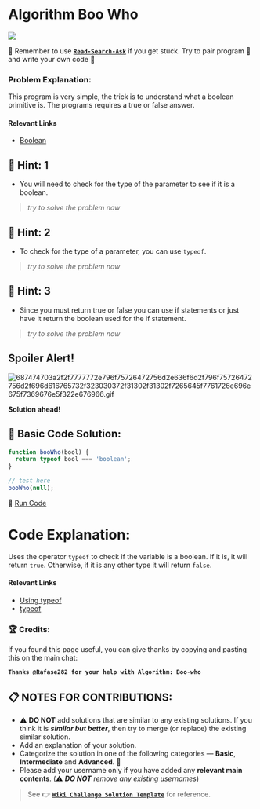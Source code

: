 # Algorithm Boo Who

![](https://i.imgur.com/CgROCEF.jpg)

:triangular_flag_on_post: Remember to use [**`Read-Search-Ask`**](FreeCodeCamp-Get-Help) if you get stuck. Try to pair program :busts_in_silhouette: and write your own code :pencil:

### Problem Explanation:

This program is very simple, the trick is to understand what a boolean primitive is. The programs requires a true or false answer.

#### Relevant Links

- [Boolean](https://developer.mozilla.org/en-US/docs/Web/JavaScript/Reference/Global_Objects/Boolean)

## :speech_balloon: Hint: 1

- You will need to check for the type of the parameter to see if it is a boolean.

> _try to solve the problem now_

## :speech_balloon: Hint: 2

- To check for the type of a parameter, you can use `typeof`.

> _try to solve the problem now_

## :speech_balloon: Hint: 3

- Since you must return true or false you can use if statements or just have it return the boolean used for the if statement.

> _try to solve the problem now_

## Spoiler Alert!

![687474703a2f2f7777772e796f75726472756d2e636f6d2f796f75726472756d2f696d616765732f323030372f31302f31302f7265645f7761726e696e675f7369676e5f322e676966.gif](https://files.gitter.im/FreeCodeCamp/Wiki/nlOm/thumb/687474703a2f2f7777772e796f75726472756d2e636f6d2f796f75726472756d2f696d616765732f323030372f31302f31302f7265645f7761726e696e675f7369676e5f322e676966.gif)

**Solution ahead!**

## :beginner: Basic Code Solution:

```javascript
function booWho(bool) {
  return typeof bool === 'boolean';
}

// test here
booWho(null);
```

:rocket: [Run Code](https://repl.it/CLnK/0)

# Code Explanation:

Uses the operator `typeof` to check if the variable is a boolean. If it is, it will return `true`. Otherwise, if it is any other type it will return `false`.

#### Relevant Links

- [Using typeof](Challenge-Using-Typeof)
- [typeof](https://developer.mozilla.org/en-US/docs/Web/JavaScript/Reference/Operators/typeof)

### :trophy: Credits:

If you found this page useful, you can give thanks by copying and pasting this on the main chat:

**`Thanks @Rafase282 for your help with Algorithm: Boo-who`**

## :clipboard: NOTES FOR CONTRIBUTIONS:

- :warning: **DO NOT** add solutions that are similar to any existing solutions. If you think it is **_similar but better_**, then try to merge (or replace) the existing similar solution.
- Add an explanation of your solution.
- Categorize the solution in one of the following categories &mdash; **Basic**, **Intermediate** and **Advanced**. :traffic_light:
- Please add your username only if you have added any **relevant main contents**. (:warning: **_DO NOT_** _remove any existing usernames_)

> See :point_right: [**`Wiki Challenge Solution Template`**](Wiki-Template-Challenge-Solution) for reference.
